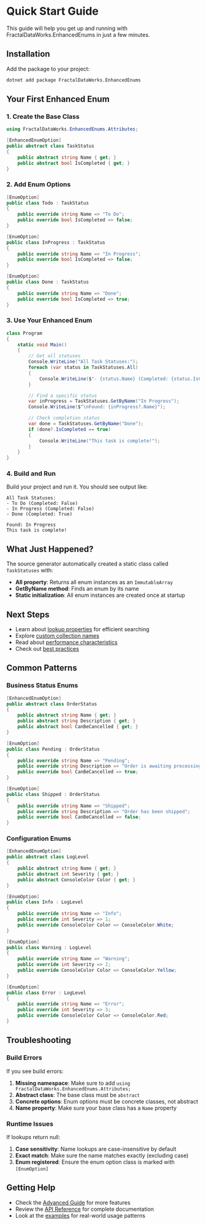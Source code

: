 # Quick Start Guide

This guide will help you get up and running with FractalDataWorks.EnhancedEnums in just a few minutes.

## Installation

Add the package to your project:

```bash
dotnet add package FractalDataWorks.EnhancedEnums
```

## Your First Enhanced Enum

### 1. Create the Base Class

```csharp
using FractalDataWorks.EnhancedEnums.Attributes;

[EnhancedEnumOption]
public abstract class TaskStatus
{
    public abstract string Name { get; }
    public abstract bool IsCompleted { get; }
}
```

### 2. Add Enum Options

```csharp
[EnumOption]
public class Todo : TaskStatus
{
    public override string Name => "To Do";
    public override bool IsCompleted => false;
}

[EnumOption]
public class InProgress : TaskStatus
{
    public override string Name => "In Progress";
    public override bool IsCompleted => false;
}

[EnumOption]
public class Done : TaskStatus
{
    public override string Name => "Done";
    public override bool IsCompleted => true;
}
```

### 3. Use Your Enhanced Enum

```csharp
class Program
{
    static void Main()
    {
        // Get all statuses
        Console.WriteLine("All Task Statuses:");
        foreach (var status in TaskStatuses.All)
        {
            Console.WriteLine($"- {status.Name} (Completed: {status.IsCompleted})");
        }

        // Find a specific status
        var inProgress = TaskStatuses.GetByName("In Progress");
        Console.WriteLine($"\nFound: {inProgress?.Name}");

        // Check completion status
        var done = TaskStatuses.GetByName("Done");
        if (done?.IsCompleted == true)
        {
            Console.WriteLine("This task is complete!");
        }
    }
}
```

### 4. Build and Run

Build your project and run it. You should see output like:

```
All Task Statuses:
- To Do (Completed: False)
- In Progress (Completed: False)
- Done (Completed: True)

Found: In Progress
This task is complete!
```

## What Just Happened?

The source generator automatically created a static class called `TaskStatuses` with:

- **All property**: Returns all enum instances as an `ImmutableArray`
- **GetByName method**: Finds an enum by its name
- **Static initialization**: All enum instances are created once at startup

## Next Steps

- Learn about [lookup properties](Advanced.md#lookup-properties) for efficient searching
- Explore [custom collection names](Advanced.md#custom-collection-names)
- Read about [performance characteristics](Performance.md)
- Check out [best practices](../README.md#best-practices)

## Common Patterns

### Business Status Enums

```csharp
[EnhancedEnumOption]
public abstract class OrderStatus
{
    public abstract string Name { get; }
    public abstract string Description { get; }
    public abstract bool CanBeCancelled { get; }
}

[EnumOption]
public class Pending : OrderStatus
{
    public override string Name => "Pending";
    public override string Description => "Order is awaiting processing";
    public override bool CanBeCancelled => true;
}

[EnumOption]
public class Shipped : OrderStatus
{
    public override string Name => "Shipped";
    public override string Description => "Order has been shipped";
    public override bool CanBeCancelled => false;
}
```

### Configuration Enums

```csharp
[EnhancedEnumOption]
public abstract class LogLevel
{
    public abstract string Name { get; }
    public abstract int Severity { get; }
    public abstract ConsoleColor Color { get; }
}

[EnumOption]
public class Info : LogLevel
{
    public override string Name => "Info";
    public override int Severity => 1;
    public override ConsoleColor Color => ConsoleColor.White;
}

[EnumOption]
public class Warning : LogLevel
{
    public override string Name => "Warning";
    public override int Severity => 2;
    public override ConsoleColor Color => ConsoleColor.Yellow;
}

[EnumOption]
public class Error : LogLevel
{
    public override string Name => "Error";
    public override int Severity => 3;
    public override ConsoleColor Color => ConsoleColor.Red;
}
```

## Troubleshooting

### Build Errors

If you see build errors:

1. **Missing namespace**: Make sure to add `using FractalDataWorks.EnhancedEnums.Attributes;`
2. **Abstract class**: The base class must be `abstract`
3. **Concrete options**: Enum options must be concrete classes, not abstract
4. **Name property**: Make sure your base class has a `Name` property

### Runtime Issues

If lookups return null:

1. **Case sensitivity**: Name lookups are case-insensitive by default
2. **Exact match**: Make sure the name matches exactly (excluding case)
3. **Enum registered**: Ensure the enum option class is marked with `[EnumOption]`

## Getting Help

- Check the [Advanced Guide](Advanced.md) for more features
- Review the [API Reference](API.md) for complete documentation
- Look at the [examples](../samples/) for real-world usage patterns